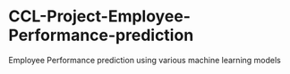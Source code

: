 # CCL-Project-Employee-Performance-prediction
Employee Performance prediction using various machine learning models
